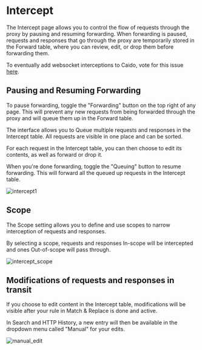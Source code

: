 # Intercept

The Intercept page allows you to control the flow of requests through the proxy by pausing and resuming forwarding. When forwarding is paused, requests and responses that go through the proxy are temporarily stored in the Forward table, where you can review, edit, or drop them before forwarding them.

To eventually add websocket interceptions to Caido, vote for this issue [here](https://github.com/caido/caido/issues/568).

## Pausing and Resuming Forwarding

To pause forwarding, toggle the "Forwarding" button on the top right of any page. This will prevent any new requests from being forwarded through the proxy and will queue them up in the Forward table.

The interface allows you to Queue multiple requests and responses in the Intercept table. All requests are visible in one place and can be sorted.

For each request in the Intercept table, you can then choose to edit its contents, as well as forward or drop it.

When you're done forwarding, toggle the "Queuing" button to resume forwarding. This will forward all the queued up requests in the Intercept table.

<img alt="intercept1" src="/_images/intercept1.png"/>

## Scope

The Scope setting allows you to define and use scopes to narrow interception of requests and responses.  

By selecting a scope, requests and responses In-scope will be intercepted and ones Out-of-scope will pass through.

<img alt="intercept_scope" src="/_images/intercept_scope.png"/>

## Modifications of requests and responses in transit

If you choose to edit content in the Intercept table, modifications will be visible after your rule in Match & Replace is done and active.

In Search and HTTP History, a new entry will then be available in the dropdown menu called "Manual" for your edits.

<img alt="manual_edit" src="/_images/manual_edit.png"/>
